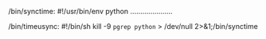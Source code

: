 /bin/synctime:
#!/usr/bin/env python
.....................

/bin/timeusync:
#!/bin/sh
kill -9 `pgrep python` > /dev/null 2>&1;/bin/synctime
